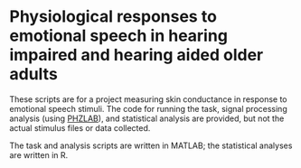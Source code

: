 # Physiological responses to emotional speech in hearing impaired and hearing aided older adults

These scripts are for a project measuring skin conductance in response to emotional speech stimuli. The code for running the task, signal processing analysis (using [PHZLAB](https://github.com/gabenespoli/phzlab)), and statistical analysis are provided, but not the actual stimulus files or data collected.

The task and analysis scripts are written in MATLAB; the statistical analyses are written in R.
